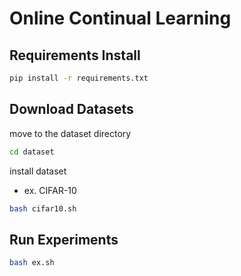 # Online Continual Learning

## Requirements Install
```bash
pip install -r requirements.txt
```

## Download Datasets
move to the dataset directory
```bash
cd dataset
```

install dataset
- ex. CIFAR-10
```bash
bash cifar10.sh
```

## Run Experiments
```bash
bash ex.sh
```
<!-- 
- cifar10
```bash
CUDA_VISIBLE_DEVICES=0 python main.py --logdir logs/[logging_dir] --method [method_name] --model [model_name] --random_seed [random_seed] --stream [setup_name]
```


- cifar100
```bash
CUDA_VISIBLE_DEVICES=0 python main.py --logdir logs/[logging_dir] --method [method_name] --model [model_name] --random_seed [random_seed] --stream [setup_name] --dataset cifar100 --memory_size 2000 --num_iters 3
``` --> 